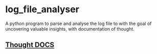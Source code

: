 # log_file_analyser
A python program to parse and analyse the log file to with the goal of uncovering valuable insights, with documentation of thought.

## [Thought DOCS](https://github.com/jayfalls/log_file_analyser/thoughts)
